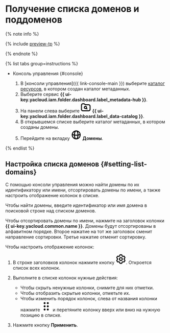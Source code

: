 # Получение списка доменов и поддоменов

{% note info %}

{% include [preview-tp](../../../_includes/preview-tp.md) %}

{% endnote %}

{% list tabs group=instructions %}

- Консоль управления {#console}

  1. В [консоли управления]({{ link-console-main }}) выберите [каталог ресурсов](../../../resource-manager/concepts/resources-hierarchy.md#folder), в котором создан каталог метаданных.
  1. Выберите сервис **{{ ui-key.yacloud.iam.folder.dashboard.label_metadata-hub }}**.
  1. Hа панели слева выберите ![image](../../../_assets/console-icons/folder-magnifier.svg) **{{ ui-key.yacloud.iam.folder.dashboard.label_data-catalog }}**.
  1. В открывшемся списке выберите каталог метаданных, в котором созданы домены.
  1. Перейдите на вкладку ![image](../../../_assets/console-icons/globe.svg) **Домены**.

{% endlist %}

## Настройка списка доменов {#setting-list-domains}

С помощью консоли управления можно найти домены по их идентификатору или имени, отсортировать домены по имени, а также настроить отображение колонок в списке.

Чтобы найти домены, введите идентификатор или имя домена в поисковой строке над списком доменов.

Чтобы отсортировать домены по имени, нажмите на заголовок колонки **{{ ui-key.yacloud.common.name }}**. Домены будут отсортированы в алфавитном порядке. Второе нажатие на тот же заголовок сменит направление сортировки. Третье нажатие отменит сортировку.

Чтобы настроить отображение колонок:

1. В строке заголовков колонок нажмите кнопку ![image](../../../_assets/console-icons/gear.svg). Откроется список всех колонок.
1. Выполните в списке колонок нужные действия:

    * Чтобы скрыть ненужные колонки, снимите для них отметки.
    * Чтобы отобразить скрытые колонки, отметьте их.
    * Чтобы изменить порядок колонок, слева от названия колонки нажмите ![image](../../../_assets/console-icons/grip.svg) и перетяните колонку вверх или вниз на нужную позицию в списке.

1. Нажмите кнопку **Применить**.
